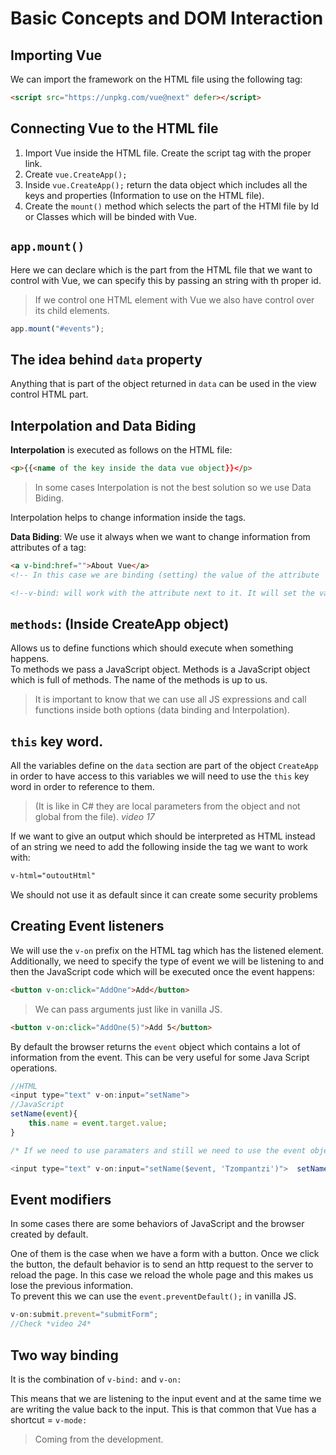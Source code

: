 # Basic Concepts and DOM Interaction

## Importing Vue

We can import the framework on the HTML file using the following tag:

```HTML
<script src="https://unpkg.com/vue@next" defer></script>
```

## Connecting Vue to the HTML file

1. Import Vue inside the HTML file. Create the script tag with the proper link.
2. Create `vue.CreateApp();`
3. Inside `vue.CreateApp();` return the data object which includes all the keys and properties (Information to use on the HTML file).
4. Create the `mount()` method which selects the part of the HTMl file by Id or Classes which will be binded with Vue.

## `app.mount()`

Here we can declare which is the part from the HTML file that we want to control with Vue, we can specify this by passing an string with th proper id.

> If we control one HTML element with Vue we also have control over its child elements.

```JavaScript
app.mount("#events");
```

## The idea behind `data` property

Anything that is part of the object returned in `data` can be used in the view control HTML part.

## Interpolation and Data Biding

**Interpolation** is executed as follows on the HTML file:

```HTML
<p>{{<name of the key inside the data vue object}}</p>
```

> In some cases Interpolation is not the best solution so we use Data Biding.

Interpolation helps  to change information inside the tags.

**Data Biding**: We use it always when we want to change information from attributes of a tag:

```HTML
<a v-bind:href="">About Vue</a>
<!-- In this case we are binding (setting) the value of the attribute 'href' to a dynamic link created in Vue.-->

<!--v-bind: will work with the attribute next to it. It will set the value inside the "".-->
```

## **`methods`**: (Inside CreateApp object)

Allows us to define functions which should execute when something happens.  
To methods we pass a JavaScript object. Methods is a JavaScript object which is full of methods. The name of the methods is up to us.

> It is important to know that we can use all JS expressions and call functions inside both options (data binding and Interpolation).

## `this` key word.

All the variables define on the `data` section are part of the object `CreateApp` in order to have access to this variables we will need to use the `this` key word in order to reference to them.
> (It is like in C# they are local parameters from the object and not global from the file). *video 17*

If we want to give an output which should be interpreted as HTML instead of an string we need to add the following inside the tag we want to work with:

```HTML
v-html="outoutHtml" 
```

We should not use it as default since it can create some security problems

## Creating Event listeners

We will use the `v-on` prefix on the HTML tag which has the listened element.
Additionally, we need to specify the type of event we will be listening to and then the JavaScript code which will be executed once the event happens:

```HTML
<button v-on:click="AddOne">Add</button>
```

> We can pass arguments just like in vanilla JS.

```HTML
<button v-on:click="AddOne(5)">Add 5</button>
```

By default the browser returns the `event` object which contains a lot of information from the event. This can be very useful for some Java Script operations.

```JavaScript
//HTML
<input type="text" v-on:input="setName"> 
//JavaScript
setName(event){ 
    this.name = event.target.value;
}

/* If we need to use paramaters and still we need to use the event object. We have to use the following sysntax:*/

<input type="text" v-on:input="setName($event, 'Tzompantzi')">  setName(event, lastName) { this.name = event.target.value + ' ' + lastName; }
```

## Event modifiers

In some cases there are some behaviors of JavaScript and the browser created by default.

One of them is the case when we have a form with a button. Once we click the button, the default behavior is to send an http request to the server to reload the page. In this case we reload the whole page and this makes us lose the previous information.  
To prevent this we can use the `event.preventDefault();` in vanilla JS.

```JavaScript
v-on:submit.prevent="submitForm"; 
//Check *video 24*
```

## Two way binding

It is the combination of `v-bind:` and `v-on:`

This means that we are listening to the input event and at the same time we are writing the value back to the input.
This is that common that Vue has a shortcut = `v-mode:`

> Coming from the development.
